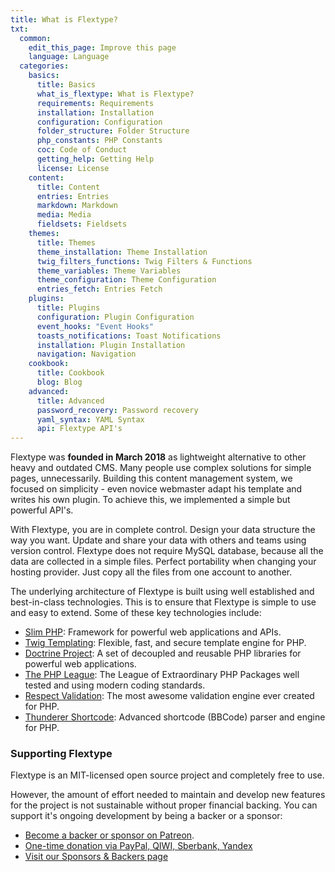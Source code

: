 ```yaml
---
title: What is Flextype?      
txt:
  common:
    edit_this_page: Improve this page
    language: Language
  categories:
    basics:
      title: Basics
      what_is_flextype: What is Flextype?
      requirements: Requirements
      installation: Installation
      configuration: Configuration
      folder_structure: Folder Structure
      php_constants: PHP Constants
      coc: Code of Conduct
      getting_help: Getting Help
      license: License
    content:
      title: Content
      entries: Entries
      markdown: Markdown
      media: Media
      fieldsets: Fieldsets
    themes:
      title: Themes
      theme_installation: Theme Installation
      twig_filters_functions: Twig Filters & Functions
      theme_variables: Theme Variables
      theme_configuration: Theme Configuration
      entries_fetch: Entries Fetch
    plugins:
      title: Plugins
      configuration: Plugin Configuration
      event_hooks: "Event Hooks"
      toasts_notifications: Toast Notifications
      installation: Plugin Installation
      navigation: Navigation
    cookbook:
      title: Cookbook
      blog: Blog
    advanced:
      title: Advanced
      password_recovery: Password recovery
      yaml_syntax: YAML Syntax
      api: Flextype API's
---
```


Flextype was **founded in March 2018** as lightweight alternative to other heavy and outdated CMS. Many people use complex solutions for simple pages, unnecessarily. Building this content management system, we focused on simplicity - even novice webmaster adapt his template and writes his own plugin. To achieve this, we implemented a simple but powerful API's.

With Flextype, you are in complete control. Design your data structure the way you want. Update and share your data with others and teams using version control. Flextype does not require MySQL database, because all the data are collected in a simple files. Perfect portability when changing your hosting provider. Just copy all the files from one account to another.

The underlying architecture of Flextype is built using well established and best-in-class technologies. This is to ensure that Flextype is simple to use and easy to extend. Some of these key technologies include:

* [Slim PHP](http://www.slimframework.com): Framework for powerful web applications and APIs.
* [Twig Templating](https://twig.symfony.com): Flexible, fast, and secure template engine for PHP.
* [Doctrine Project](https://www.doctrine-project.org): A set of decoupled and reusable PHP libraries for powerful web applications.
* [The PHP League](https://thephpleague.com): The League of Extraordinary PHP Packages well tested and using modern coding standards.
* [Respect Validation](https://respect-validation.readthedocs.io/): The most awesome validation engine ever created for PHP.
* [Thunderer Shortcode](https://github.com/thunderer/Shortcode): Advanced shortcode (BBCode) parser and engine for PHP.

### Supporting Flextype

Flextype is an MIT-licensed open source project and completely free to use.

However, the amount of effort needed to maintain and develop new features for the project is not sustainable without proper financial backing. You can support it's ongoing development by being a backer or a sponsor:

* [Become a backer or sponsor on Patreon](https://www.patreon.com/awilum).
* [One-time donation via PayPal, QIWI, Sberbank, Yandex](http://flextype.org/en/one-time-donation)
* [Visit our Sponsors & Backers page](http://flextype.org/en/sponsors)
